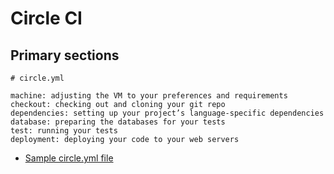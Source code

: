 Circle CI
===
## Primary sections 
    # circle.yml
  
    machine: adjusting the VM to your preferences and requirements
    checkout: checking out and cloning your git repo
    dependencies: setting up your project’s language-specific dependencies
    database: preparing the databases for your tests
    test: running your tests
    deployment: deploying your code to your web servers

* [Sample circle.yml file](https://circleci.com/docs/config-sample/)
